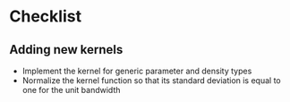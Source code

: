 # Checklist

## Adding new kernels

- Implement the kernel for generic parameter and density types
- Normalize the kernel function so that its standard deviation is equal to one for the unit bandwidth
